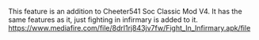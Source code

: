 This feature is an addition to Cheeter541 Soc Classic Mod V4. It has the same features as it, just fighting in infirmary is added to it.
https://www.mediafire.com/file/8drl1rj843jv7fw/Fight_In_Infirmary.apk/file
